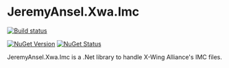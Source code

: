 # JeremyAnsel.Xwa.Imc

[![Build status](https://ci.appveyor.com/api/projects/status/6s21s0r5vcf1k034/branch/master?svg=true)](https://ci.appveyor.com/project/JeremyAnsel/jeremyansel-xwa-imc/branch/master)

[![NuGet Version](https://img.shields.io/nuget/v/JeremyAnsel.Xwa.Imc.svg)](https://www.nuget.org/packages/JeremyAnsel.Xwa.Imc)
[![NuGet Status](http://nugetstatus.com/JeremyAnsel.Xwa.Imc.png)](http://nugetstatus.com/packages/JeremyAnsel.Xwa.Imc)

JeremyAnsel.Xwa.Imc is a .Net library to handle X-Wing Alliance's IMC files.
